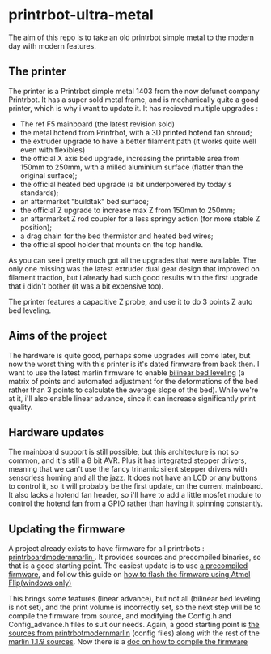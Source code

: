 # printrbot-ultra-metal
The aim of this repo is to take an old printrbot simple metal to the modern day with modern features.

## The printer
The printer is a Printrbot simple metal 1403 from the now defunct company Printrbot. It has a super sold metal frame, and is mechanically quite a good printer, which is why i want to update it.
It has recieved multiple upgrades : 
 * The ref F5 mainboard (the latest revision sold)
 * the metal hotend from Printrbot, with a 3D printed hotend fan shroud;
 * the extruder upgrade to have a better filament path (it works quite well even with flexibles)
 * the official  X axis bed upgrade, increasing the printable area from 150mm to 250mm, with a milled aluminium surface (flatter than the original surface);
 * the official heated bed upgrade (a bit underpowered by today's standards);
 * an aftermarket "buildtak" bed surface;
 * the official Z upgrade to increase max Z from 150mm to 250mm;
 * an aftermarket Z rod coupler for a less springy action (for more stable Z position);
 * a drag chain for the bed thermistor and heated bed wires;
 * the official spool holder that mounts on the top handle.
 
 As you can see i pretty much got all the upgrades that were available. The only one missing was the latest extruder dual gear design that improved on filament traction, but i already had such good results with the first upgrade that i didn't bother (it was a bit expensive too).
 
 The printer features a capacitive Z probe, and use it to do 3 points Z auto bed leveling.
 
## Aims of the project
The hardware is quite good, perhaps some upgrades will come later, but now the worst thing with this printer is it's dated firmware from back then. I want to use the latest marlin firmware to enable [bilinear bed leveling](http://marlinfw.org/docs/features/auto_bed_leveling.html#types-of-automatic-bed-leveling) (a matrix of points and automated adjustment for the deformations of the bed rather than 3 points to calculate the average slope of the bed).
While we're at it, i'll also enable linear advance, since it can increase significantly print quality.

## Hardware updates
The mainboard support is still possible, but this architecture is not so common, and it's still a 8 bit AVR. Plus it has integrated stepper drivers, meaning that we can't use the fancy trinamic silent stepper drivers with sensorless homing and all the jazz.
It does not have an LCD or any buttons to control it, so it will probably be the first update, on the current mainboard.
It also lacks a hotend fan header, so i'll have to add a little mosfet module to control the hotend fan from a GPIO rather than having it spinning constantly.

## Updating the firmware
A project already exists to have firmware for all printrbots : [printrboardmodernmarlin
](https://github.com/Printrbot/printrboardmodernmarlin). It provides sources and precompiled binaries, so that is a good starting point.
The easiest update is to use [a precompiled firmware](https://github.com/Printrbot/printrboardmodernmarlin/blob/master/Simple_Metal/RevFv1.0_Printrbot_Simple_Metal_HB.hex), and follow this guide on [how to flash the firmware using Atmel Flip(windows only)](http://bilbycnc.freshdesk.com/support/solutions/articles/3000053237-re-flashing-the-firmware-printrbot-)

This brings some features (linear advance), but not all (bilinear bed leveling is not set), and the print volume is incorrectly set, so the next step will be to compile the firmware from source, and modifying the Config.h and Config_advance.h files to suit our needs. Again, a good starting point is [the sources from printrbotmodernmarlin](https://github.com/Printrbot/printrboardmodernmarlin/tree/master/Simple_Metal/source) (config files) along with the rest of the [marlin 1.1.9 sources](https://github.com/MarlinFirmware/Marlin).
Now there is a [doc on how to compile the firmware](https://github.com/Printrbot/printrboardmodernmarlin/wiki)


